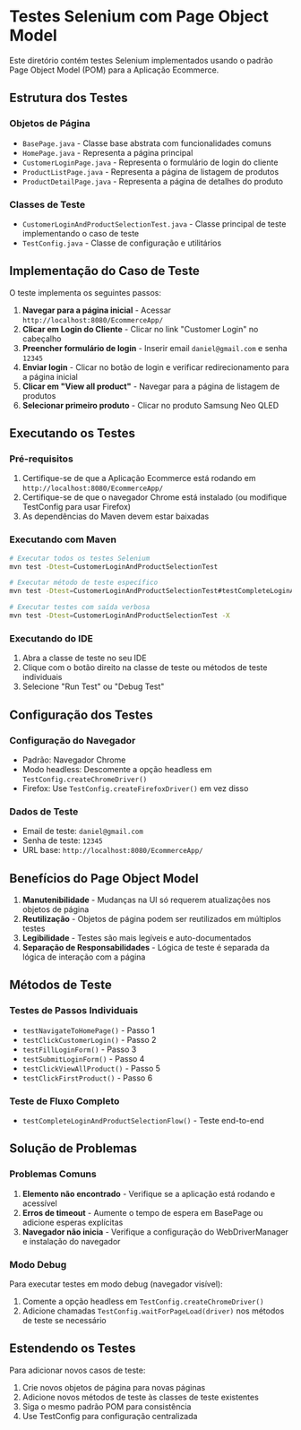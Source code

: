 # Testes Selenium com Page Object Model

Este diretório contém testes Selenium implementados usando o padrão Page Object Model (POM) para a Aplicação Ecommerce.

## Estrutura dos Testes

### Objetos de Página
- `BasePage.java` - Classe base abstrata com funcionalidades comuns
- `HomePage.java` - Representa a página principal
- `CustomerLoginPage.java` - Representa o formulário de login do cliente
- `ProductListPage.java` - Representa a página de listagem de produtos
- `ProductDetailPage.java` - Representa a página de detalhes do produto

### Classes de Teste
- `CustomerLoginAndProductSelectionTest.java` - Classe principal de teste implementando o caso de teste
- `TestConfig.java` - Classe de configuração e utilitários

## Implementação do Caso de Teste

O teste implementa os seguintes passos:

1. **Navegar para a página inicial** - Acessar `http://localhost:8080/EcommerceApp/`
2. **Clicar em Login do Cliente** - Clicar no link "Customer Login" no cabeçalho
3. **Preencher formulário de login** - Inserir email `daniel@gmail.com` e senha `12345`
4. **Enviar login** - Clicar no botão de login e verificar redirecionamento para a página inicial
5. **Clicar em "View all product"** - Navegar para a página de listagem de produtos
6. **Selecionar primeiro produto** - Clicar no produto Samsung Neo QLED

## Executando os Testes

### Pré-requisitos
1. Certifique-se de que a Aplicação Ecommerce está rodando em `http://localhost:8080/EcommerceApp/`
2. Certifique-se de que o navegador Chrome está instalado (ou modifique TestConfig para usar Firefox)
3. As dependências do Maven devem estar baixadas

### Executando com Maven
```bash
# Executar todos os testes Selenium
mvn test -Dtest=CustomerLoginAndProductSelectionTest

# Executar método de teste específico
mvn test -Dtest=CustomerLoginAndProductSelectionTest#testCompleteLoginAndProductSelectionFlow

# Executar testes com saída verbosa
mvn test -Dtest=CustomerLoginAndProductSelectionTest -X
```

### Executando do IDE
1. Abra a classe de teste no seu IDE
2. Clique com o botão direito na classe de teste ou métodos de teste individuais
3. Selecione "Run Test" ou "Debug Test"

## Configuração dos Testes

### Configuração do Navegador
- Padrão: Navegador Chrome
- Modo headless: Descomente a opção headless em `TestConfig.createChromeDriver()`
- Firefox: Use `TestConfig.createFirefoxDriver()` em vez disso

### Dados de Teste
- Email de teste: `daniel@gmail.com`
- Senha de teste: `12345`
- URL base: `http://localhost:8080/EcommerceApp/`

## Benefícios do Page Object Model

1. **Manutenibilidade** - Mudanças na UI só requerem atualizações nos objetos de página
2. **Reutilização** - Objetos de página podem ser reutilizados em múltiplos testes
3. **Legibilidade** - Testes são mais legíveis e auto-documentados
4. **Separação de Responsabilidades** - Lógica de teste é separada da lógica de interação com a página

## Métodos de Teste

### Testes de Passos Individuais
- `testNavigateToHomePage()` - Passo 1
- `testClickCustomerLogin()` - Passo 2
- `testFillLoginForm()` - Passo 3
- `testSubmitLoginForm()` - Passo 4
- `testClickViewAllProduct()` - Passo 5
- `testClickFirstProduct()` - Passo 6

### Teste de Fluxo Completo
- `testCompleteLoginAndProductSelectionFlow()` - Teste end-to-end

## Solução de Problemas

### Problemas Comuns
1. **Elemento não encontrado** - Verifique se a aplicação está rodando e acessível
2. **Erros de timeout** - Aumente o tempo de espera em BasePage ou adicione esperas explícitas
3. **Navegador não inicia** - Verifique a configuração do WebDriverManager e instalação do navegador

### Modo Debug
Para executar testes em modo debug (navegador visível):
1. Comente a opção headless em `TestConfig.createChromeDriver()`
2. Adicione chamadas `TestConfig.waitForPageLoad(driver)` nos métodos de teste se necessário

## Estendendo os Testes

Para adicionar novos casos de teste:
1. Crie novos objetos de página para novas páginas
2. Adicione novos métodos de teste às classes de teste existentes
3. Siga o mesmo padrão POM para consistência
4. Use TestConfig para configuração centralizada 